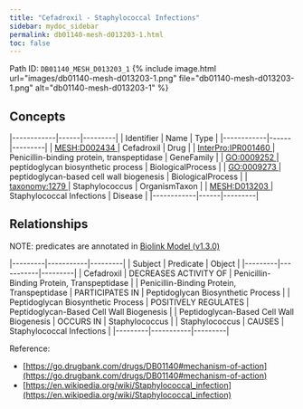 ```yaml
---
title: "Cefadroxil - Staphylococcal Infections"
sidebar: mydoc_sidebar
permalink: db01140-mesh-d013203-1.html
toc: false 
---
```



Path ID: `DB01140_MESH_D013203_1`
{% include image.html url="images/db01140-mesh-d013203-1.png" file="db01140-mesh-d013203-1.png" alt="db01140-mesh-d013203-1" %}

## Concepts

|------------|------|---------|
| Identifier | Name | Type    |
|------------|------|---------|
| <a href="https://identifiers.org/MESH:D002434">MESH:D002434 </a> | Cefadroxil | Drug |
| <a href="https://identifiers.org/InterPro:IPR001460">InterPro:IPR001460 </a> | Penicillin-binding protein, transpeptidase | GeneFamily |
| <a href="https://identifiers.org/GO:0009252">GO:0009252 </a> | peptidoglycan biosynthetic process | BiologicalProcess |
| <a href="https://identifiers.org/GO:0009273">GO:0009273 </a> | peptidoglycan-based cell wall biogenesis | BiologicalProcess |
| <a href="https://identifiers.org/taxonomy:1279">taxonomy:1279 </a> | Staphylococcus | OrganismTaxon |
| <a href="https://identifiers.org/MESH:D013203">MESH:D013203 </a> | Staphylococcal Infections | Disease |
|------------|------|---------|

## Relationships


NOTE: predicates are annotated in <a href="https://github.com/biolink/biolink-model/releases/tag/v1.3.0">Biolink Model (v1.3.0)</a>

|---------|-----------|---------|
| Subject | Predicate | Object  |
|---------|-----------|---------|
| Cefadroxil | DECREASES ACTIVITY OF | Penicillin-Binding Protein, Transpeptidase |
| Penicillin-Binding Protein, Transpeptidase | PARTICIPATES IN | Peptidoglycan Biosynthetic Process |
| Peptidoglycan Biosynthetic Process | POSITIVELY REGULATES | Peptidoglycan-Based Cell Wall Biogenesis |
| Peptidoglycan-Based Cell Wall Biogenesis | OCCURS IN | Staphylococcus |
| Staphylococcus | CAUSES | Staphylococcal Infections |
|---------|-----------|---------|

Reference: 
  - [https://go.drugbank.com/drugs/DB01140#mechanism-of-action](https://go.drugbank.com/drugs/DB01140#mechanism-of-action)
  - [https://en.wikipedia.org/wiki/Staphylococcal_infection](https://en.wikipedia.org/wiki/Staphylococcal_infection)
